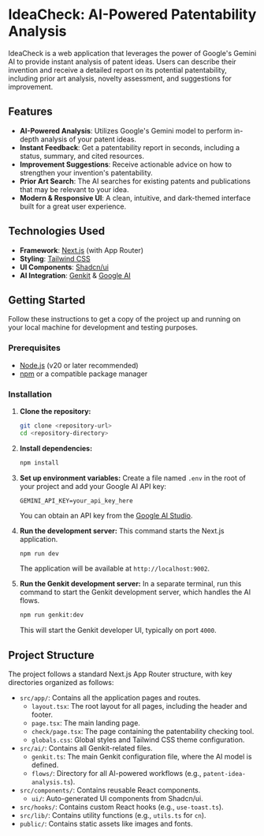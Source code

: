 # IdeaCheck: AI-Powered Patentability Analysis

IdeaCheck is a web application that leverages the power of Google's Gemini AI to provide instant analysis of patent ideas. Users can describe their invention and receive a detailed report on its potential patentability, including prior art analysis, novelty assessment, and suggestions for improvement.

## Features

- **AI-Powered Analysis**: Utilizes Google's Gemini model to perform in-depth analysis of your patent ideas.
- **Instant Feedback**: Get a patentability report in seconds, including a status, summary, and cited resources.
- **Improvement Suggestions**: Receive actionable advice on how to strengthen your invention's patentability.
- **Prior Art Search**: The AI searches for existing patents and publications that may be relevant to your idea.
- **Modern & Responsive UI**: A clean, intuitive, and dark-themed interface built for a great user experience.

## Technologies Used

- **Framework**: [Next.js](https://nextjs.org/) (with App Router)
- **Styling**: [Tailwind CSS](https://tailwindcss.com/)
- **UI Components**: [Shadcn/ui](https://ui.shadcn.com/)
- **AI Integration**: [Genkit](https://firebase.google.com/docs/genkit) & [Google AI](https://ai.google.dev/)

## Getting Started

Follow these instructions to get a copy of the project up and running on your local machine for development and testing purposes.

### Prerequisites

- [Node.js](https://nodejs.org/en/) (v20 or later recommended)
- [npm](https://www.npmjs.com/get-npm) or a compatible package manager

### Installation

1.  **Clone the repository:**
    ```bash
    git clone <repository-url>
    cd <repository-directory>
    ```

2.  **Install dependencies:**
    ```bash
    npm install
    ```

3.  **Set up environment variables:**
    Create a file named `.env` in the root of your project and add your Google AI API key:
    ```env
    GEMINI_API_KEY=your_api_key_here
    ```
    You can obtain an API key from the [Google AI Studio](https://aistudio.google.com/app/apikey).

4.  **Run the development server:**
    This command starts the Next.js application.
    ```bash
    npm run dev
    ```
    The application will be available at `http://localhost:9002`.

5.  **Run the Genkit development server:**
    In a separate terminal, run this command to start the Genkit development server, which handles the AI flows.
    ```bash
    npm run genkit:dev
    ```
    This will start the Genkit developer UI, typically on port `4000`.

## Project Structure

The project follows a standard Next.js App Router structure, with key directories organized as follows:

-   `src/app/`: Contains all the application pages and routes.
    -   `layout.tsx`: The root layout for all pages, including the header and footer.
    -   `page.tsx`: The main landing page.
    -   `check/page.tsx`: The page containing the patentability checking tool.
    -   `globals.css`: Global styles and Tailwind CSS theme configuration.
-   `src/ai/`: Contains all Genkit-related files.
    -   `genkit.ts`: The main Genkit configuration file, where the AI model is defined.
    -   `flows/`: Directory for all AI-powered workflows (e.g., `patent-idea-analysis.ts`).
-   `src/components/`: Contains reusable React components.
    -   `ui/`: Auto-generated UI components from Shadcn/ui.
-   `src/hooks/`: Contains custom React hooks (e.g., `use-toast.ts`).
-   `src/lib/`: Contains utility functions (e.g., `utils.ts` for `cn`).
-   `public/`: Contains static assets like images and fonts.

